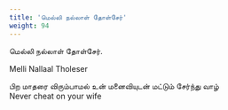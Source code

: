 ```yaml
---
title: 'மெல்லி நல்லாள் தோள்சேர்'
weight: 94
---
```

 

மெல்லி நல்லாள் தோள்சேர்.

Melli Nallaal Tholeser

பிற மாதரை விரும்பாமல் உன் மனைவியுடன் மட்டும் சேர்ந்து வாழ்  
Never cheat on your wife